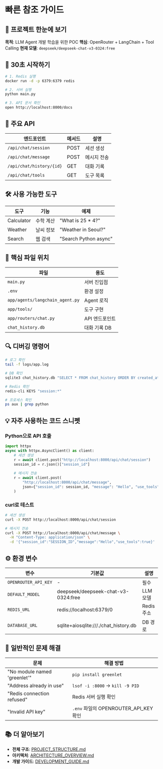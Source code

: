# 빠른 참조 가이드

## 🎯 프로젝트 한눈에 보기

**목적**: LLM Agent 개발 학습을 위한 POC
**핵심**: OpenRouter + LangChain + Tool Calling
**현재 모델**: `deepseek/deepseek-chat-v3-0324:free`

## 🚀 30초 시작하기

```bash
# 1. Redis 실행
docker run -d -p 6379:6379 redis

# 2. 서버 실행
python main.py

# 3. API 문서 확인
open http://localhost:8000/docs
```

## 📡 주요 API

| 엔드포인트 | 메서드 | 설명 |
|-----------|--------|------|
| `/api/chat/session` | POST | 세션 생성 |
| `/api/chat/message` | POST | 메시지 전송 |
| `/api/chat/history/{id}` | GET | 대화 기록 |
| `/api/chat/tools` | GET | 도구 목록 |

## 🛠️ 사용 가능한 도구

| 도구 | 기능 | 예제 |
|------|------|------|
| Calculator | 수학 계산 | "What is 25 * 4?" |
| Weather | 날씨 정보 | "Weather in Seoul?" |
| Search | 웹 검색 | "Search Python async" |

## 📂 핵심 파일 위치

| 파일 | 용도 |
|------|------|
| `main.py` | 서버 진입점 |
| `.env` | 환경 설정 |
| `app/agents/langchain_agent.py` | Agent 로직 |
| `app/tools/` | 도구 구현 |
| `app/routers/chat.py` | API 엔드포인트 |
| `chat_history.db` | 대화 기록 DB |

## 🔍 디버깅 명령어

```bash
# 로그 확인
tail -f logs/app.log

# DB 확인
sqlite3 chat_history.db "SELECT * FROM chat_history ORDER BY created_at DESC LIMIT 5;"

# Redis 확인
redis-cli KEYS "session:*"

# 프로세스 확인
ps aux | grep python
```

## 💡 자주 사용하는 코드 스니펫

### Python으로 API 호출
```python
import httpx
async with httpx.AsyncClient() as client:
    # 세션 생성
    r = await client.post("http://localhost:8000/api/chat/session")
    session_id = r.json()["session_id"]
    
    # 메시지 전송
    r = await client.post(
        "http://localhost:8000/api/chat/message",
        json={"session_id": session_id, "message": "Hello", "use_tools": True}
    )
```

### curl로 테스트
```bash
# 세션 생성
curl -X POST http://localhost:8000/api/chat/session

# 메시지 전송
curl -X POST http://localhost:8000/api/chat/message \
  -H "Content-Type: application/json" \
  -d '{"session_id":"SESSION_ID","message":"Hello","use_tools":true}'
```

## ⚙️ 환경 변수

| 변수 | 기본값 | 설명 |
|------|--------|------|
| `OPENROUTER_API_KEY` | - | 필수 |
| `DEFAULT_MODEL` | deepseek/deepseek-chat-v3-0324:free | LLM 모델 |
| `REDIS_URL` | redis://localhost:6379/0 | Redis 주소 |
| `DATABASE_URL` | sqlite+aiosqlite:///./chat_history.db | DB 경로 |

## 🐛 일반적인 문제 해결

| 문제 | 해결 방법 |
|------|----------|
| "No module named 'greenlet'" | `pip install greenlet` |
| "Address already in use" | `lsof -i :8000` → `kill -9 PID` |
| "Redis connection refused" | Redis 서버 실행 확인 |
| "Invalid API key" | `.env` 파일의 OPENROUTER_API_KEY 확인 |

## 📚 더 알아보기

- **전체 구조**: [PROJECT_STRUCTURE.md](PROJECT_STRUCTURE.md)
- **아키텍처**: [ARCHITECTURE_OVERVIEW.md](ARCHITECTURE_OVERVIEW.md)
- **개발 가이드**: [DEVELOPMENT_GUIDE.md](DEVELOPMENT_GUIDE.md)